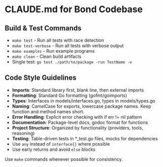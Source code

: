 # CLAUDE.md for Bond Codebase

## Build & Test Commands
- `make test` - Run all tests with race detection
- `make test-verbose` - Run all tests with verbose output
- `make examples` - Run example programs
- `make clean` - Clean build artifacts
- Single test: `go test ./path/to/package -run TestName -v`

## Code Style Guidelines
- **Imports**: Standard library first, blank line, then external imports
- **Formatting**: Standard Go formatting (gofmt/goimports)
- **Types**: Interfaces in models/interfaces.go, types in models/types.go
- **Naming**: CamelCase for exports, lowercase package names.
Keep function and method names short.
- **Error Handling**: Explicit error checking with if err != nil pattern
- **Documentation**: Package-level docs, godoc format for functions
- **Project Structure**: Organized by functionality (providers, tools, reasoning)
- **Testing**: Table-driven tests in *_test.go files, mocks for dependencies
- Use `any` instead of `interface{}` where possible
- Use early returns and avoid `else` blocks

Use `make` commands whenever possible for consistency.
